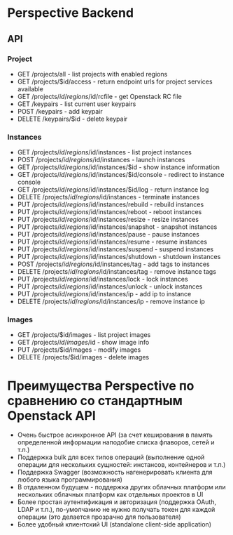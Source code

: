 # Perspective Backend

## API
### Project
* GET /projects/all - list projects with enabled regions
* GET /projects/$id/access - return endpoint urls for project services available
* GET /projects/$id/regions/$id/rcfile - get Openstack RC file
* GET /keypairs - list current user keypairs
* POST /keypairs - add keypair
* DELETE /keypairs/$id - delete keypair

### Instances
* GET /projects/$id/regions/$id/instances - list project instances
* POST /projects/$id/regions/$id/instances - launch instances
* GET /projects/$id/regions/$id/instances/$id - show instance information
* GET /projects/$id/regions/$id/instances/$id/console - redirect to instance console
* GET /projects/$id/regions/$id/instances/$id/log - return instance log
* DELETE /projects/$id/regions/$id/instances - terminate instances
* PUT /projects/$id/regions/$id/instances/rebuild - rebuild instances
* PUT /projects/$id/regions/$id/instances/reboot - reboot instances
* PUT /projects/$id/regions/$id/instances/resize - resize instances
* PUT /projects/$id/regions/$id/instances/snapshot - snapshot instances
* PUT /projects/$id/regions/$id/instances/pause - pause instances
* PUT /projects/$id/regions/$id/instances/resume - resume instances
* PUT /projects/$id/regions/$id/instances/suspend - suspend instances
* PUT /projects/$id/regions/$id/instances/shutdown - shutdown instances
* POST /projects/$id/regions/$id/instances/tag - add tags to instances
* DELETE /projects/$id/regions/$id/instances/tag - remove instance tags
* PUT /projects/$id/regions/$id/instances/lock - lock instances
* PUT /projects/$id/regions/$id/instances/unlock - unlock instances
* PUT /projects/$id/regions/$id/instances/ip - add ip to instance
* DELETE /projects/$id/regions/$id/instances/ip - remove instance ip
 
### Images
* GET /projects/$id/images - list project images
* GET /projects/$id/images/$id - show image info
* PUT /projects/$id/images - modify images
* DELETE /projects/$id/images - delete images

# Преимущества Perspective по сравнению со стандартным Openstack API

* Очень быстрое асинхронное API (за счет кеширования в память определенной информации наподобие списка флаворов, сетей и т.п.)
* Поддержка bulk для всех типов операций (выполнение одной операции для нескольких сущностей: инстансов, контейнеров и т.п.)
* Поддержка Swagger (возможность нагенерировать клиента для любого языка программирования)
* В отдаленном будущем - поддержка других облачных платформ или нескольких облачных платформ как отдельных проектов в UI
* Более простая аутентификация и авторизация (поддержка OAuth, LDAP и т.п.), по-умолчанию не нужно получать токен для каждой операции (это делается прозрачно для пользователя)
* Более удобный клиентский UI (standalone client-side application)